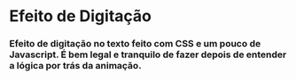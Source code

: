 # Efeito de Digitação

### Efeito de digitação no texto feito com CSS e um pouco de Javascript. É bem legal e tranquilo de fazer depois de entender a lógica por trás da animação.